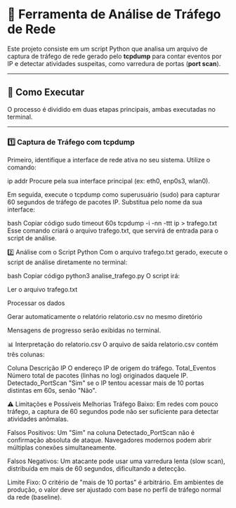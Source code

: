 # 📡 Ferramenta de Análise de Tráfego de Rede

Este projeto consiste em um script Python que analisa um arquivo de captura de tráfego de rede gerado pelo **tcpdump** para contar eventos por IP e detectar atividades suspeitas, como varredura de portas (**port scan**).

---

## 🚀 Como Executar

O processo é dividido em duas etapas principais, ambas executadas no terminal.

---

### 1️⃣ Captura de Tráfego com tcpdump

Primeiro, identifique a interface de rede ativa no seu sistema. Utilize o comando:


ip addr
Procure pela sua interface principal (ex: eth0, enp0s3, wlan0).

Em seguida, execute o tcpdump como superusuário (sudo) para capturar 60 segundos de tráfego de pacotes IP.
Substitua <interface> pelo nome da sua interface:

bash
Copiar código
sudo timeout 60s tcpdump -i <interface> -nn -ttt ip > trafego.txt
Esse comando criará o arquivo trafego.txt, que servirá de entrada para o script de análise.

2️⃣ Análise com o Script Python
Com o arquivo trafego.txt gerado, execute o script de análise diretamente no terminal:

bash
Copiar código
python3 analise_trafego.py
O script irá:

Ler o arquivo trafego.txt

Processar os dados

Gerar automaticamente o relatório relatorio.csv no mesmo diretório

Mensagens de progresso serão exibidas no terminal.

📊 Interpretação do relatorio.csv
O arquivo de saída relatorio.csv contém três colunas:

Coluna	Descrição
IP	O endereço IP de origem do tráfego.
Total_Eventos	Número total de pacotes (linhas no log) originados daquele IP.
Detectado_PortScan	"Sim" se o IP tentou acessar mais de 10 portas distintas em 60s, senão "Não".

⚠️ Limitações e Possíveis Melhorias
Tráfego Baixo: Em redes com pouco tráfego, a captura de 60 segundos pode não ser suficiente para detectar atividades anômalas.

Falsos Positivos: Um "Sim" na coluna Detectado_PortScan não é confirmação absoluta de ataque. Navegadores modernos podem abrir múltiplas conexões simultaneamente.

Falsos Negativos: Um atacante pode usar uma varredura lenta (slow scan), distribuída em mais de 60 segundos, dificultando a detecção.

Limite Fixo: O critério de "mais de 10 portas" é arbitrário. Em ambientes de produção, o valor deve ser ajustado com base no perfil de tráfego normal da rede (baseline).

